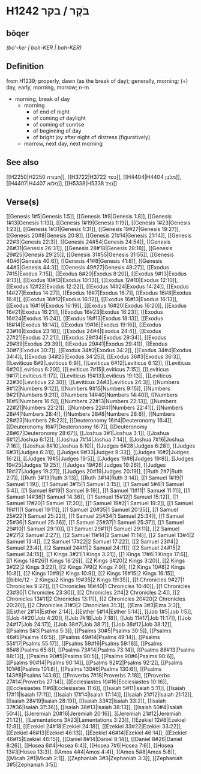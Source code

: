 # H1242 בֹּקֶר / בקר

## bôqer

_(bo'-ker | boh-KER | boh-KER)_

## Definition

from H1239; properly, dawn (as the break of day); generally, morning; (+) day, early, morning, morrow; n-m

- morning, break of day
  - morning
    - of end of night
    - of coming of daylight
    - of coming of sunrise
    - of beginning of day
    - of bright joy after night of distress (figuratively)
  - morrow, next day, next morning

## See also

[[H2250|H2250 חבורה]], [[H3722|H3722 כפר]], [[H4404|H4404 מלבן]], [[H4407|H4407 מלוא]], [[H5338|H5338 נצל]]

## Verse(s)

[[Genesis 1#5|Genesis 1:5]], [[Genesis 1#8|Genesis 1:8]], [[Genesis 1#13|Genesis 1:13]], [[Genesis 1#19|Genesis 1:19]], [[Genesis 1#23|Genesis 1:23]], [[Genesis 1#31|Genesis 1:31]], [[Genesis 19#27|Genesis 19:27]], [[Genesis 20#8|Genesis 20:8]], [[Genesis 21#14|Genesis 21:14]], [[Genesis 22#3|Genesis 22:3]], [[Genesis 24#54|Genesis 24:54]], [[Genesis 26#31|Genesis 26:31]], [[Genesis 28#18|Genesis 28:18]], [[Genesis 29#25|Genesis 29:25]], [[Genesis 31#55|Genesis 31:55]], [[Genesis 40#6|Genesis 40:6]], [[Genesis 41#8|Genesis 41:8]], [[Genesis 44#3|Genesis 44:3]], [[Genesis 49#27|Genesis 49:27]], [[Exodus 7#15|Exodus 7:15]], [[Exodus 8#20|Exodus 8:20]], [[Exodus 9#13|Exodus 9:13]], [[Exodus 10#13|Exodus 10:13]], [[Exodus 12#10|Exodus 12:10]], [[Exodus 12#22|Exodus 12:22]], [[Exodus 14#24|Exodus 14:24]], [[Exodus 14#27|Exodus 14:27]], [[Exodus 16#7|Exodus 16:7]], [[Exodus 16#8|Exodus 16:8]], [[Exodus 16#12|Exodus 16:12]], [[Exodus 16#13|Exodus 16:13]], [[Exodus 16#19|Exodus 16:19]], [[Exodus 16#20|Exodus 16:20]], [[Exodus 16#21|Exodus 16:21]], [[Exodus 16#23|Exodus 16:23]], [[Exodus 16#24|Exodus 16:24]], [[Exodus 18#13|Exodus 18:13]], [[Exodus 18#14|Exodus 18:14]], [[Exodus 19#16|Exodus 19:16]], [[Exodus 23#18|Exodus 23:18]], [[Exodus 24#4|Exodus 24:4]], [[Exodus 27#21|Exodus 27:21]], [[Exodus 29#34|Exodus 29:34]], [[Exodus 29#39|Exodus 29:39]], [[Exodus 29#41|Exodus 29:41]], [[Exodus 30#7|Exodus 30:7]], [[Exodus 34#2|Exodus 34:2]], [[Exodus 34#4|Exodus 34:4]], [[Exodus 34#25|Exodus 34:25]], [[Exodus 36#3|Exodus 36:3]], [[Leviticus 6#9|Leviticus 6:9]], [[Leviticus 6#12|Leviticus 6:12]], [[Leviticus 6#20|Leviticus 6:20]], [[Leviticus 7#15|Leviticus 7:15]], [[Leviticus 9#17|Leviticus 9:17]], [[Leviticus 19#13|Leviticus 19:13]], [[Leviticus 22#30|Leviticus 22:30]], [[Leviticus 24#3|Leviticus 24:3]], [[Numbers 9#12|Numbers 9:12]], [[Numbers 9#15|Numbers 9:15]], [[Numbers 9#21|Numbers 9:21]], [[Numbers 14#40|Numbers 14:40]], [[Numbers 16#5|Numbers 16:5]], [[Numbers 22#13|Numbers 22:13]], [[Numbers 22#21|Numbers 22:21]], [[Numbers 22#41|Numbers 22:41]], [[Numbers 28#4|Numbers 28:4]], [[Numbers 28#8|Numbers 28:8]], [[Numbers 28#23|Numbers 28:23]], [[Deuteronomy 16#4|Deuteronomy 16:4]], [[Deuteronomy 16#7|Deuteronomy 16:7]], [[Deuteronomy 28#67|Deuteronomy 28:67]], [[Joshua 3#1|Joshua 3:1]], [[Joshua 6#12|Joshua 6:12]], [[Joshua 7#14|Joshua 7:14]], [[Joshua 7#16|Joshua 7:16]], [[Joshua 8#10|Joshua 8:10]], [[Judges 6#28|Judges 6:28]], [[Judges 6#31|Judges 6:31]], [[Judges 9#33|Judges 9:33]], [[Judges 16#2|Judges 16:2]], [[Judges 19#5|Judges 19:5]], [[Judges 19#8|Judges 19:8]], [[Judges 19#25|Judges 19:25]], [[Judges 19#26|Judges 19:26]], [[Judges 19#27|Judges 19:27]], [[Judges 20#19|Judges 20:19]], [[Ruth 2#7|Ruth 2:7]], [[Ruth 3#13|Ruth 3:13]], [[Ruth 3#14|Ruth 3:14]], [[1 Samuel 1#19|1 Samuel 1:19]], [[1 Samuel 3#15|1 Samuel 3:15]], [[1 Samuel 5#4|1 Samuel 5:4]], [[1 Samuel 9#19|1 Samuel 9:19]], [[1 Samuel 11#11|1 Samuel 11:11]], [[1 Samuel 14#36|1 Samuel 14:36]], [[1 Samuel 15#12|1 Samuel 15:12]], [[1 Samuel 17#20|1 Samuel 17:20]], [[1 Samuel 19#2|1 Samuel 19:2]], [[1 Samuel 19#11|1 Samuel 19:11]], [[1 Samuel 20#35|1 Samuel 20:35]], [[1 Samuel 25#22|1 Samuel 25:22]], [[1 Samuel 25#34|1 Samuel 25:34]], [[1 Samuel 25#36|1 Samuel 25:36]], [[1 Samuel 25#37|1 Samuel 25:37]], [[1 Samuel 29#10|1 Samuel 29:10]], [[1 Samuel 29#11|1 Samuel 29:11]], [[2 Samuel 2#27|2 Samuel 2:27]], [[2 Samuel 11#14|2 Samuel 11:14]], [[2 Samuel 13#4|2 Samuel 13:4]], [[2 Samuel 17#22|2 Samuel 17:22]], [[2 Samuel 23#4|2 Samuel 23:4]], [[2 Samuel 24#11|2 Samuel 24:11]], [[2 Samuel 24#15|2 Samuel 24:15]], [[1 Kings 3#21|1 Kings 3:21]], [[1 Kings 17#6|1 Kings 17:6]], [[1 Kings 18#26|1 Kings 18:26]], [[2 Kings 3#20|2 Kings 3:20]], [[2 Kings 3#22|2 Kings 3:22]], [[2 Kings 7#9|2 Kings 7:9]], [[2 Kings 10#8|2 Kings 10:8]], [[2 Kings 10#9|2 Kings 10:9]], [[2 Kings 16#15|2 Kings 16:15]], [[bible/12 - 2 Kings/2 Kings 19#35|2 Kings 19:35]], [[1 Chronicles 9#27|1 Chronicles 9:27]], [[1 Chronicles 16#40|1 Chronicles 16:40]], [[1 Chronicles 23#30|1 Chronicles 23:30]], [[2 Chronicles 2#4|2 Chronicles 2:4]], [[2 Chronicles 13#11|2 Chronicles 13:11]], [[2 Chronicles 20#20|2 Chronicles 20:20]], [[2 Chronicles 31#3|2 Chronicles 31:3]], [[Ezra 3#3|Ezra 3:3]], [[Esther 2#14|Esther 2:14]], [[Esther 5#14|Esther 5:14]], [[Job 1#5|Job 1:5]], [[Job 4#20|Job 4:20]], [[Job 7#18|Job 7:18]], [[Job 11#17|Job 11:17]], [[Job 24#17|Job 24:17]], [[Job 38#7|Job 38:7]], [[Job 38#12|Job 38:12]], [[Psalms 5#3|Psalms 5:3]], [[Psalms 30#5|Psalms 30:5]], [[Psalms 46#5|Psalms 46:5]], [[Psalms 49#14|Psalms 49:14]], [[Psalms 55#17|Psalms 55:17]], [[Psalms 59#16|Psalms 59:16]], [[Psalms 65#8|Psalms 65:8]], [[Psalms 73#14|Psalms 73:14]], [[Psalms 88#13|Psalms 88:13]], [[Psalms 90#5|Psalms 90:5]], [[Psalms 90#6|Psalms 90:6]], [[Psalms 90#14|Psalms 90:14]], [[Psalms 92#2|Psalms 92:2]], [[Psalms 101#8|Psalms 101:8]], [[Psalms 130#6|Psalms 130:6]], [[Psalms 143#8|Psalms 143:8]], [[Proverbs 7#18|Proverbs 7:18]], [[Proverbs 27#14|Proverbs 27:14]], [[Ecclesiastes 10#16|Ecclesiastes 10:16]], [[Ecclesiastes 11#6|Ecclesiastes 11:6]], [[Isaiah 5#11|Isaiah 5:11]], [[Isaiah 17#11|Isaiah 17:11]], [[Isaiah 17#14|Isaiah 17:14]], [[Isaiah 21#12|Isaiah 21:12]], [[Isaiah 28#19|Isaiah 28:19]], [[Isaiah 33#2|Isaiah 33:2]], [[Isaiah 37#36|Isaiah 37:36]], [[Isaiah 38#13|Isaiah 38:13]], [[Isaiah 50#4|Isaiah 50:4]], [[Jeremiah 20#16|Jeremiah 20:16]], [[Jeremiah 21#12|Jeremiah 21:12]], [[Lamentations 3#23|Lamentations 3:23]], [[Ezekiel 12#8|Ezekiel 12:8]], [[Ezekiel 24#18|Ezekiel 24:18]], [[Ezekiel 33#22|Ezekiel 33:22]], [[Ezekiel 46#13|Ezekiel 46:13]], [[Ezekiel 46#14|Ezekiel 46:14]], [[Ezekiel 46#15|Ezekiel 46:15]], [[Daniel 8#14|Daniel 8:14]], [[Daniel 8#26|Daniel 8:26]], [[Hosea 6#4|Hosea 6:4]], [[Hosea 7#6|Hosea 7:6]], [[Hosea 13#3|Hosea 13:3]], [[Amos 4#4|Amos 4:4]], [[Amos 5#8|Amos 5:8]], [[Micah 2#1|Micah 2:1]], [[Zephaniah 3#3|Zephaniah 3:3]], [[Zephaniah 3#5|Zephaniah 3:5]]